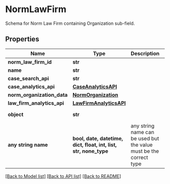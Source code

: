 # NormLawFirm

Schema for Norm Law Firm containing Organization sub-field.

## Properties
Name | Type | Description | Notes
------------ | ------------- | ------------- | -------------
**norm_law_firm_id** | **str** |  | 
**name** | **str** |  | 
**case_search_api** | **str** |  | 
**case_analytics_api** | [**CaseAnalyticsAPI**](CaseAnalyticsAPI.md) |  | 
**norm_organization_data** | [**NormOrganization**](NormOrganization.md) |  | 
**law_firm_analytics_api** | [**LawFirmAnalyticsAPI**](LawFirmAnalyticsAPI.md) |  | 
**object** | **str** |  | defaults to "NormLawFirm"
**any string name** | **bool, date, datetime, dict, float, int, list, str, none_type** | any string name can be used but the value must be the correct type | [optional]

[[Back to Model list]](../README.md#documentation-for-models) [[Back to API list]](../README.md#documentation-for-api-endpoints) [[Back to README]](../README.md)


